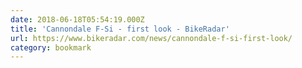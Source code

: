 ```yaml
---
date: 2018-06-18T05:54:19.000Z
title: 'Cannondale F-Si - first look - BikeRadar'
url: https://www.bikeradar.com/news/cannondale-f-si-first-look/
category: bookmark
---
```

